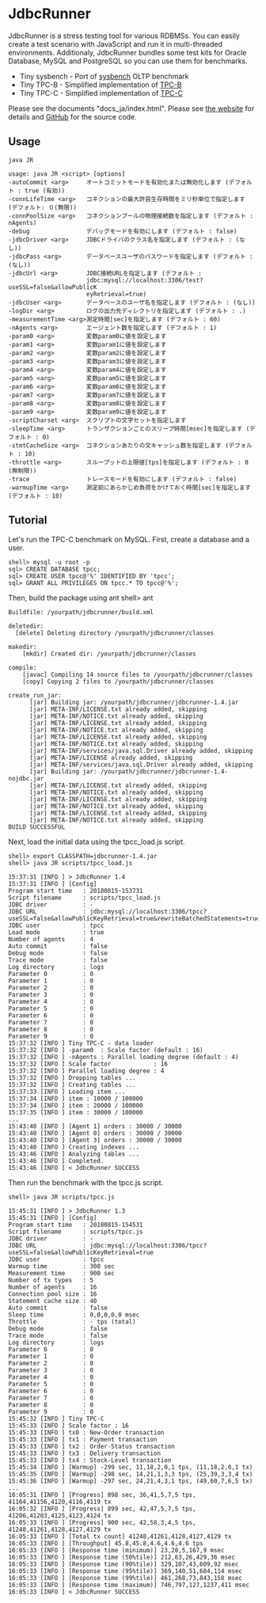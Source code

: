 # JdbcRunner

JdbcRunner is a stress testing tool for various RDBMSs.
You can easily create a test scenario with JavaScript and run it in multi-threaded environments.
Additionaly, JdbcRunner bundles some test kits for Oracle Database, MySQL and PostgreSQL so you can use them for benchmarks.

- Tiny sysbench - Port of [sysbench](https://github.com/akopytov/sysbench) OLTP benchmark
- Tiny TPC-B - Simplified implementation of [TPC-B](http://www.tpc.org/tpcb/default.asp)
- Tiny TPC-C - Simplified implementation of [TPC-C](http://www.tpc.org/tpcc/default.asp)

Please see the documents "docs_ja/index.html".
Please see [the website](https://dbstudy.info/jdbcrunner/) for details and [GitHub](https://github.com/sh2/jdbcrunner) for the source code.

## Usage

```
java JR

usage: java JR <script> [options]
-autoCommit <arg>     オートコミットモードを有効化または無効化します (デフォルト : true (有効))
-connLifeTime <arg>   コネクションの最大許容生存時間をミリ秒単位で指定します (デフォルト: ０(無限))
-connPoolSize <arg>   コネクションプールの物理接続数を指定します (デフォルト : nAgents)
-debug                デバッグモードを有効にします (デフォルト : false)
-jdbcDriver <arg>     JDBCドライバのクラス名を指定します (デフォルト : (なし))
-jdbcPass <arg>       データベースユーザのパスワードを指定します (デフォルト : (なし))
-jdbcUrl <arg>        JDBC接続URLを指定します (デフォルト :
                      jdbc:mysql://localhost:3306/test?useSSL=false&allowPublicK
                      eyRetrieval=true)
-jdbcUser <arg>       データベースのユーザ名を指定します (デフォルト : (なし))
-logDir <arg>         ログの出力先ディレクトリを指定します (デフォルト : .)
-measurementTime <arg>測定時間[sec]を指定します (デフォルト : 60)
-nAgents <arg>        エージェント数を指定します (デフォルト : 1)
-param0 <arg>         変数param0に値を設定します
-param1 <arg>         変数param1に値を設定します
-param2 <arg>         変数param2に値を設定します
-param3 <arg>         変数param3に値を設定します
-param4 <arg>         変数param4に値を設定します
-param5 <arg>         変数param5に値を設定します
-param6 <arg>         変数param6に値を設定します
-param7 <arg>         変数param7に値を設定します
-param8 <arg>         変数param8に値を設定します
-param9 <arg>         変数param9に値を設定します
-scriptCharset <arg>  スクリプトの文字セットを指定します
-sleepTime <arg>      トランザクションごとのスリープ時間[msec]を指定します (デフォルト : 0)
-stmtCacheSize <arg>  コネクションあたりの文キャッシュ数を指定します (デフォルト : 10)
-throttle <arg>       スループットの上限値[tps]を指定します (デフォルト : 0 (無制限))
-trace                トレースモードを有効にします (デフォルト : false)
-warmupTime <arg>     測定前にあらかじめ負荷をかけておく時間[sec]を指定します (デフォルト : 10)
```


## Tutorial

Let's run the TPC-C benchmark on MySQL.
First, create a database and a user.

    shell> mysql -u root -p
    sql> CREATE DATABASE tpcc;
    sql> CREATE USER tpcc@'%' IDENTIFIED BY 'tpcc';
    sql> GRANT ALL PRIVILEGES ON tpcc.* TO tpcc@'%';

Then, build the package using ant
    shell> ant

    Buildfile: /yourpath/jdbcrunner/build.xml

    deletedir:
      [delete] Deleting directory /yourpath/jdbcrunner/classes

    makedir:
        [mkdir] Created dir: /yourpath/jdbcrunner/classes

    compile:
        [javac] Compiling 14 source files to /yourpath/jdbcrunner/classes
        [copy] Copying 2 files to /yourpath/jdbcrunner/classes

    create_run_jar:
          [jar] Building jar: /yourpath/jdbcrunner/jdbcrunner-1.4.jar
          [jar] META-INF/LICENSE.txt already added, skipping
          [jar] META-INF/NOTICE.txt already added, skipping
          [jar] META-INF/LICENSE.txt already added, skipping
          [jar] META-INF/NOTICE.txt already added, skipping
          [jar] META-INF/LICENSE.txt already added, skipping
          [jar] META-INF/NOTICE.txt already added, skipping
          [jar] META-INF/services/java.sql.Driver already added, skipping
          [jar] META-INF/LICENSE already added, skipping
          [jar] META-INF/services/java.sql.Driver already added, skipping
          [jar] Building jar: /yourpath/jdbcrunner/jdbcrunner-1.4-nojdbc.jar
          [jar] META-INF/LICENSE.txt already added, skipping
          [jar] META-INF/NOTICE.txt already added, skipping
          [jar] META-INF/LICENSE.txt already added, skipping
          [jar] META-INF/NOTICE.txt already added, skipping
          [jar] META-INF/LICENSE.txt already added, skipping
          [jar] META-INF/NOTICE.txt already added, skipping
    BUILD SUCCESSFUL

Next, load the initial data using the tpcc_load.js script.

    shell> export CLASSPATH=jdbcrunner-1.4.jar
    shell> java JR scripts/tpcc_load.js

    15:37:31 [INFO ] > JdbcRunner 1.4
    15:37:31 [INFO ] [Config]
    Program start time   : 20180815-153731
    Script filename      : scripts/tpcc_load.js
    JDBC driver          : -
    JDBC URL             : jdbc:mysql://localhost:3306/tpcc?useSSL=false&allowPublicKeyRetrieval=true&rewriteBatchedStatements=true
    JDBC user            : tpcc
    Load mode            : true
    Number of agents     : 4
    Auto commit          : false
    Debug mode           : false
    Trace mode           : false
    Log directory        : logs
    Parameter 0          : 0
    Parameter 1          : 0
    Parameter 2          : 0
    Parameter 3          : 0
    Parameter 4          : 0
    Parameter 5          : 0
    Parameter 6          : 0
    Parameter 7          : 0
    Parameter 8          : 0
    Parameter 9          : 0
    15:37:32 [INFO ] Tiny TPC-C - data loader
    15:37:32 [INFO ] -param0  : Scale factor (default : 16)
    15:37:32 [INFO ] -nAgents : Parallel loading degree (default : 4)
    15:37:32 [INFO ] Scale factor            : 16
    15:37:32 [INFO ] Parallel loading degree : 4
    15:37:32 [INFO ] Dropping tables ...
    15:37:32 [INFO ] Creating tables ...
    15:37:33 [INFO ] Loading item ...
    15:37:34 [INFO ] item : 10000 / 100000
    15:37:34 [INFO ] item : 20000 / 100000
    15:37:35 [INFO ] item : 30000 / 100000
    ...
    15:43:40 [INFO ] [Agent 1] orders : 30000 / 30000
    15:43:40 [INFO ] [Agent 0] orders : 30000 / 30000
    15:43:40 [INFO ] [Agent 3] orders : 30000 / 30000
    15:43:40 [INFO ] Creating indexes ...
    15:43:46 [INFO ] Analyzing tables ...
    15:43:46 [INFO ] Completed.
    15:43:46 [INFO ] < JdbcRunner SUCCESS

Then run the benchmark with the tpcc.js script.

    shell> java JR scripts/tpcc.js

    15:45:31 [INFO ] > JdbcRunner 1.3
    15:45:31 [INFO ] [Config]
    Program start time   : 20180815-154531
    Script filename      : scripts/tpcc.js
    JDBC driver          : -
    JDBC URL             : jdbc:mysql://localhost:3306/tpcc?useSSL=false&allowPublicKeyRetrieval=true
    JDBC user            : tpcc
    Warmup time          : 300 sec
    Measurement time     : 900 sec
    Number of tx types   : 5
    Number of agents     : 16
    Connection pool size : 16
    Statement cache size : 40
    Auto commit          : false
    Sleep time           : 0,0,0,0,0 msec
    Throttle             : - tps (total)
    Debug mode           : false
    Trace mode           : false
    Log directory        : logs
    Parameter 0          : 0
    Parameter 1          : 0
    Parameter 2          : 0
    Parameter 3          : 0
    Parameter 4          : 0
    Parameter 5          : 0
    Parameter 6          : 0
    Parameter 7          : 0
    Parameter 8          : 0
    Parameter 9          : 0
    15:45:32 [INFO ] Tiny TPC-C
    15:45:33 [INFO ] Scale factor : 16
    15:45:33 [INFO ] tx0 : New-Order transaction
    15:45:33 [INFO ] tx1 : Payment transaction
    15:45:33 [INFO ] tx2 : Order-Status transaction
    15:45:33 [INFO ] tx3 : Delivery transaction
    15:45:33 [INFO ] tx4 : Stock-Level transaction
    15:45:34 [INFO ] [Warmup] -299 sec, 11,18,2,0,1 tps, (11,18,2,0,1 tx)
    15:45:35 [INFO ] [Warmup] -298 sec, 14,21,1,3,3 tps, (25,39,3,3,4 tx)
    15:45:36 [INFO ] [Warmup] -297 sec, 24,21,4,3,1 tps, (49,60,7,6,5 tx)
    ...
    16:05:31 [INFO ] [Progress] 898 sec, 36,41,5,7,5 tps, 41164,41156,4120,4116,4119 tx
    16:05:32 [INFO ] [Progress] 899 sec, 42,47,5,7,5 tps, 41206,41203,4125,4123,4124 tx
    16:05:33 [INFO ] [Progress] 900 sec, 42,58,3,4,5 tps, 41248,41261,4128,4127,4129 tx
    16:05:33 [INFO ] [Total tx count] 41248,41261,4128,4127,4129 tx
    16:05:33 [INFO ] [Throughput] 45.8,45.8,4.6,4.6,4.6 tps
    16:05:33 [INFO ] [Response time (minimum)] 23,20,5,167,9 msec
    16:05:33 [INFO ] [Response time (50%tile)] 212,63,26,429,36 msec
    16:05:33 [INFO ] [Response time (90%tile)] 329,107,43,609,92 msec
    16:05:33 [INFO ] [Response time (95%tile)] 369,140,51,684,114 msec
    16:05:33 [INFO ] [Response time (99%tile)] 461,268,73,843,158 msec
    16:05:33 [INFO ] [Response time (maximum)] 746,797,127,1237,411 msec
    16:05:33 [INFO ] < JdbcRunner SUCCESS
